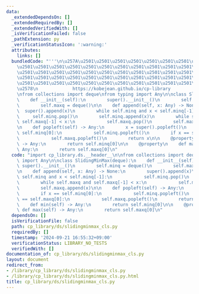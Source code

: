 ```yaml
---
data:
  _extendedDependsOn: []
  _extendedRequiredBy: []
  _extendedVerifiedWith: []
  _isVerificationFailed: false
  _pathExtension: py
  _verificationStatusIcon: ':warning:'
  attributes:
    links: []
  bundledCode: "'''\n\u257A\u2501\u2501\u2501\u2501\u2501\u2501\u2501\u2501\u2501\u2501\
    \u2501\u2501\u2501\u2501\u2501\u2501\u2501\u2501\u2501\u2501\u2501\u2501\u2501\
    \u2501\u2501\u2501\u2501\u2501\u2501\u2501\u2501\u2501\u2501\u2501\u2501\u2501\
    \u2501\u2501\u2501\u2501\u2501\u2501\u2501\u2501\u2501\u2501\u2501\u2501\u2501\
    \u2501\u2501\u2501\u2501\u2501\u2501\u2501\u2501\u2501\u2501\u2501\u2501\u2501\
    \u2578\n             https://kobejean.github.io/cp-library               \n'''\n\
    \nfrom collections import deque\nfrom typing import Any\n\nclass SlidingMinMax(deque):\n\
    \    def __init__(self):\n        super().__init__()\n        self.minq = deque()\n\
    \        self.maxq = deque()\n\n    def append(self, x: Any) -> None:\n      \
    \  super().append(x)\n        while self.minq and x < self.minq[-1]:\n       \
    \     self.minq.pop()\n        self.minq.append(x)\n        while self.maxq and\
    \ self.maxq[-1] < x:\n            self.maxq.pop()\n        self.maxq.append(x)\n\
    \n    def popleft(self) -> Any:\n        x = super().popleft()\n        if x ==\
    \ self.minq[0]:\n            self.minq.popleft()\n        if x == self.maxq[0]:\n\
    \            self.maxq.popleft()\n        return x\n\n    @property\n    def min(self)\
    \ -> Any:\n        return self.minq[0]\n\n    @property\n    def max(self) ->\
    \ Any:\n        return self.maxq[0]\n"
  code: "import cp_library.ds.__header__\n\nfrom collections import deque\nfrom typing\
    \ import Any\n\nclass SlidingMinMax(deque):\n    def __init__(self):\n       \
    \ super().__init__()\n        self.minq = deque()\n        self.maxq = deque()\n\
    \n    def append(self, x: Any) -> None:\n        super().append(x)\n        while\
    \ self.minq and x < self.minq[-1]:\n            self.minq.pop()\n        self.minq.append(x)\n\
    \        while self.maxq and self.maxq[-1] < x:\n            self.maxq.pop()\n\
    \        self.maxq.append(x)\n\n    def popleft(self) -> Any:\n        x = super().popleft()\n\
    \        if x == self.minq[0]:\n            self.minq.popleft()\n        if x\
    \ == self.maxq[0]:\n            self.maxq.popleft()\n        return x\n\n    @property\n\
    \    def min(self) -> Any:\n        return self.minq[0]\n\n    @property\n   \
    \ def max(self) -> Any:\n        return self.maxq[0]\n"
  dependsOn: []
  isVerificationFile: false
  path: cp_library/ds/slidingminmax_cls.py
  requiredBy: []
  timestamp: '2024-09-21 16:55:32+09:00'
  verificationStatus: LIBRARY_NO_TESTS
  verifiedWith: []
documentation_of: cp_library/ds/slidingminmax_cls.py
layout: document
redirect_from:
- /library/cp_library/ds/slidingminmax_cls.py
- /library/cp_library/ds/slidingminmax_cls.py.html
title: cp_library/ds/slidingminmax_cls.py
---
```

